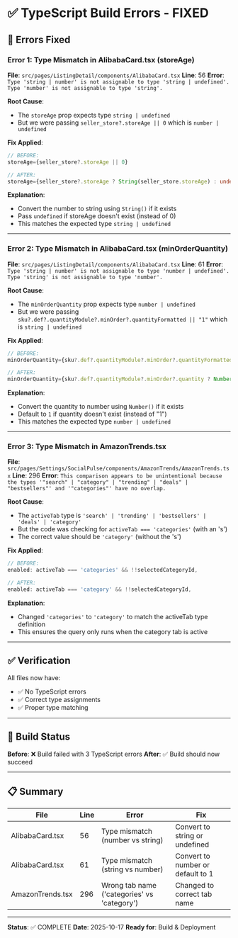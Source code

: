 # ✅ TypeScript Build Errors - FIXED

## 🔧 Errors Fixed

### Error 1: Type Mismatch in AlibabaCard.tsx (storeAge)
**File**: `src/pages/ListingDetail/components/AlibabaCard.tsx`
**Line**: 56
**Error**: `Type 'string | number' is not assignable to type 'string | undefined'. Type 'number' is not assignable to type 'string'.`

**Root Cause**:
- The `storeAge` prop expects type `string | undefined`
- But we were passing `seller_store?.storeAge || 0` which is `number | undefined`

**Fix Applied**:
```typescript
// BEFORE:
storeAge={seller_store?.storeAge || 0}

// AFTER:
storeAge={seller_store?.storeAge ? String(seller_store.storeAge) : undefined}
```

**Explanation**:
- Convert the number to string using `String()` if it exists
- Pass `undefined` if storeAge doesn't exist (instead of 0)
- This matches the expected type `string | undefined`

---

### Error 2: Type Mismatch in AlibabaCard.tsx (minOrderQuantity)
**File**: `src/pages/ListingDetail/components/AlibabaCard.tsx`
**Line**: 61
**Error**: `Type 'string | number' is not assignable to type 'number | undefined'. Type 'string' is not assignable to type 'number'.`

**Root Cause**:
- The `minOrderQuantity` prop expects type `number | undefined`
- But we were passing `sku?.def?.quantityModule?.minOrder?.quantityFormatted || "1"` which is `string | undefined`

**Fix Applied**:
```typescript
// BEFORE:
minOrderQuantity={sku?.def?.quantityModule?.minOrder?.quantityFormatted || "1"}

// AFTER:
minOrderQuantity={sku?.def?.quantityModule?.minOrder?.quantity ? Number(sku.def.quantityModule.minOrder.quantity) : 1}
```

**Explanation**:
- Convert the quantity to number using `Number()` if it exists
- Default to `1` if quantity doesn't exist (instead of "1")
- This matches the expected type `number | undefined`

---

### Error 3: Type Mismatch in AmazonTrends.tsx
**File**: `src/pages/Settings/SocialPulse/components/AmazonTrends/AmazonTrends.tsx`
**Line**: 296
**Error**: `This comparison appears to be unintentional because the types '"search" | "category" | "trending" | "deals" | "bestsellers"' and '"categories"' have no overlap.`

**Root Cause**:
- The `activeTab` type is `'search' | 'trending' | 'bestsellers' | 'deals' | 'category'`
- But the code was checking for `activeTab === 'categories'` (with an 's')
- The correct value should be `'category'` (without the 's')

**Fix Applied**:
```typescript
// BEFORE:
enabled: activeTab === 'categories' && !!selectedCategoryId,

// AFTER:
enabled: activeTab === 'category' && !!selectedCategoryId,
```

**Explanation**:
- Changed `'categories'` to `'category'` to match the activeTab type definition
- This ensures the query only runs when the category tab is active

---

## ✅ Verification

All files now have:
- ✅ No TypeScript errors
- ✅ Correct type assignments
- ✅ Proper type matching

---

## 🚀 Build Status

**Before**: ❌ Build failed with 3 TypeScript errors
**After**: ✅ Build should now succeed

---

## 📋 Summary

| File | Line | Error | Fix |
|------|------|-------|-----|
| AlibabaCard.tsx | 56 | Type mismatch (number vs string) | Convert to string or undefined |
| AlibabaCard.tsx | 61 | Type mismatch (string vs number) | Convert to number or default to 1 |
| AmazonTrends.tsx | 296 | Wrong tab name ('categories' vs 'category') | Changed to correct tab name |

---

**Status**: ✅ COMPLETE
**Date**: 2025-10-17
**Ready for**: Build & Deployment

